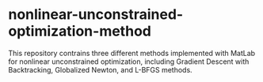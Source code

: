 # nonlinear-unconstrained-optimization-method
This repository contrains three different methods implemented with MatLab for nonlinear unconstrained optimization, including Gradient Descent with Backtracking, Globalized Newton, and L-BFGS methods.
